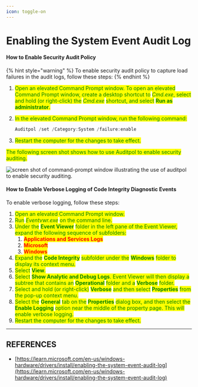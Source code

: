 ```yaml
---
icon: toggle-on
---
```


# Enabling the System Event Audit Log

#### How to Enable Security Audit Policy <a href="#how-to-enable-security-audit-policy" id="how-to-enable-security-audit-policy"></a>

{% hint style="warning" %}
To enable security audit policy to capture load failures in the audit logs, follow these steps:
{% endhint %}

1. <mark style="color:green;">Open an elevated Command Prompt window. To open an elevated Command Prompt window, create a desktop shortcut to</mark> <mark style="color:green;"></mark>_<mark style="color:green;">Cmd.exe</mark>_<mark style="color:green;">, select and hold (or right-click) the</mark> <mark style="color:green;"></mark>_<mark style="color:green;">Cmd.exe</mark>_ <mark style="color:green;"></mark><mark style="color:green;">shortcut, and select</mark> <mark style="color:green;"></mark><mark style="color:green;">**Run as administrator**</mark><mark style="color:green;">.</mark>
2.  <mark style="color:green;">In the elevated Command Prompt window, run the following command:</mark>



    ```cpp
    Auditpol /set /Category:System /failure:enable
    ```


3. <mark style="color:green;">Restart the computer for the changes to take effect.</mark>



<mark style="color:green;">The following screen shot shows how to use Auditpol to enable security auditing.</mark>

![screen shot of command-prompt window illustrating the use of auditpol to enable security auditing.](https://learn.microsoft.com/en-us/windows-hardware/drivers/install/images/driver-signing-enable-auditpol.png)



#### How to Enable Verbose Logging of Code Integrity Diagnostic Events <a href="#how-to-enable-verbose-logging-of-code-integrity-diagnostic-events" id="how-to-enable-verbose-logging-of-code-integrity-diagnostic-events"></a>

To enable verbose logging, follow these steps:

1. <mark style="color:green;">Open an elevated Command Prompt window.</mark>
2. <mark style="color:green;">Run</mark> <mark style="color:green;"></mark>_<mark style="color:green;">Eventvwr.exe</mark>_ <mark style="color:green;"></mark><mark style="color:green;">on the command line.</mark>
3. <mark style="color:green;">Under the</mark> <mark style="color:green;"></mark><mark style="color:green;">**Event Viewer**</mark> <mark style="color:green;"></mark><mark style="color:green;">folder in the left pane of the Event Viewer, expand the following sequence of subfolders:</mark>
   1. <mark style="color:red;">**Applications and Services Logs**</mark>
   2. <mark style="color:red;">**Microsoft**</mark>
   3. <mark style="color:red;">**Windows**</mark>
4. <mark style="color:green;">Expand the</mark> <mark style="color:green;"></mark><mark style="color:green;">**Code Integrity**</mark> <mark style="color:green;"></mark><mark style="color:green;">subfolder under the</mark> <mark style="color:green;"></mark><mark style="color:green;">**Windows**</mark> <mark style="color:green;"></mark><mark style="color:green;">folder to display its context menu.</mark>
5. <mark style="color:green;">Select</mark> <mark style="color:green;"></mark><mark style="color:green;">**View**</mark><mark style="color:green;">.</mark>
6. <mark style="color:green;">Select</mark> <mark style="color:green;"></mark><mark style="color:green;">**Show Analytic and Debug Logs**</mark><mark style="color:green;">. Event Viewer will then display a subtree that contains an</mark> <mark style="color:green;"></mark><mark style="color:green;">**Operational**</mark> <mark style="color:green;"></mark><mark style="color:green;">folder and a</mark> <mark style="color:green;"></mark><mark style="color:green;">**Verbose**</mark> <mark style="color:green;"></mark><mark style="color:green;">folder.</mark>
7. <mark style="color:green;">Select and hold (or right-click)</mark> <mark style="color:green;"></mark><mark style="color:green;">**Verbose**</mark> <mark style="color:green;"></mark><mark style="color:green;">and then select</mark> <mark style="color:green;"></mark><mark style="color:green;">**Properties**</mark> <mark style="color:green;"></mark><mark style="color:green;">from the pop-up context menu.</mark>
8. <mark style="color:green;">Select the</mark> <mark style="color:green;"></mark><mark style="color:green;">**General**</mark> <mark style="color:green;"></mark><mark style="color:green;">tab on the</mark> <mark style="color:green;"></mark><mark style="color:green;">**Properties**</mark> <mark style="color:green;"></mark><mark style="color:green;">dialog box, and then select the</mark> <mark style="color:green;"></mark><mark style="color:green;">**Enable Logging**</mark> <mark style="color:green;"></mark><mark style="color:green;">option near the middle of the property page. This will enable verbose logging.</mark>
9. <mark style="color:green;">Restart the computer for the changes to take effect.</mark>



***

## REFERENCES

* [https://learn.microsoft.com/en-us/windows-hardware/drivers/install/enabling-the-system-event-audit-log](https://learn.microsoft.com/en-us/windows-hardware/drivers/install/enabling-the-system-event-audit-log)
